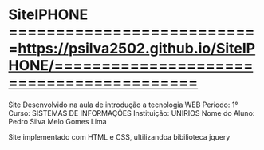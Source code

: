 # SiteIPHONE ===========================https://psilva2502.github.io/SiteIPHONE/=========================================
Site Desenvolvido na aula de introdução a tecnologia WEB
Periodo: 1°
Curso: SISTEMAS DE INFORMAÇÕES
Instituição: UNIRIOS
Nome do Aluno: Pedro Silva Melo Gomes Lima

Site implementado com HTML e CSS, ultilizandoa bibilioteca jquery
